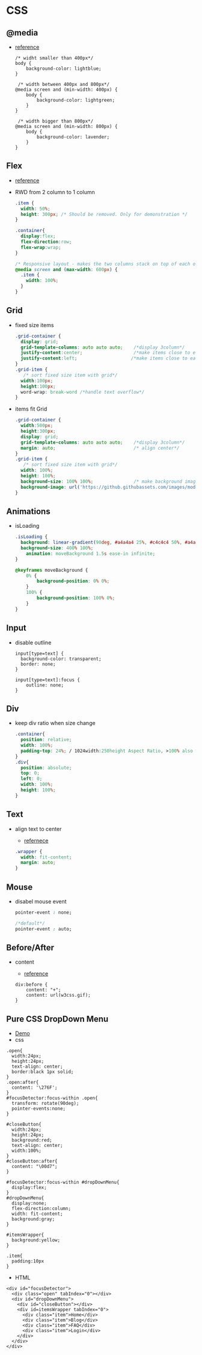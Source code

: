 # CSS

## @media

- [reference](https://www.w3schools.com/cssref/css3_pr_mediaquery.php)

    ```
    /* widht smaller than 400px*/
    body {
        background-color: lightblue;
    }

     /* width between 400px and 800px*/
    @media screen and (min-width: 400px) {
        body {
            background-color: lightgreen;
        }
    }

     /* width bigger than 800px*/
    @media screen and (min-width: 800px) {
        body {
            background-color: lavender;
        }
    }
    ```

## Flex

- [reference](https://www.casper.tw/css/2017/07/21/css-flex/)

- RWD from 2 column to 1 column

    ```css
    .item {
      width: 50%;
      height: 300px; /* Should be removed. Only for demonstration */
    }

    .container{
      display:flex;
      flex-direction:row;
      flex-wrap:wrap;
    }

    /* Responsive layout - makes the two columns stack on top of each other instead of next to each other */
    @media screen and (max-width: 600px) {
      .item {
        width: 100%;
      }
    }
    ```

## Grid

- fixed size items

    ```css
    .grid-container {
      display: grid;
      grid-template-columns: auto auto auto;    /*display 3column*/
      justify-content:center;                   /*make items close to each others and align center*/
      justify-content:left;                    /*make items close to each others and align left*/
    }
    .grid-item {
       /* sort fixed size item with grid*/
      width:100px;
      height:100px;
      word-wrap: break-word /*handle text overflow*/
    }
    ```

- items fit Grid

    ```css
    .grid-container {
      width:500px;
      height:300px;
      display: grid;
      grid-template-columns: auto auto auto;    /*display 3column*/
      margin: auto;                             /* align center*/
    }
    .grid-item {
       /* sort fixed size item with grid*/
      width: 100%;
      height: 100%;
      background-size: 100% 100%;               /* make background image fit elemnt*/
      background-image: url('https://github.githubassets.com/images/modules/logos_page/GitHub-Mark.png');
    }
    ```

## Animations

- isLoading

    ```css
    .isLoading {
      background: linear-gradient(90deg, #a4a4a4 25%, #c4c4c4 50%, #a4a4a4 75%);
      background-size: 400% 100%;
        animation: moveBackground 1.5s ease-in infinite;
    }

    @keyframes moveBackground {
        0% {
            background-position: 0% 0%;
        }
        100% {
            background-position: 100% 0%;
        }
    }
    ```

## Input 

- disable  outline

    ```
    input[type=text] {
      background-color: transparent;
      border: none;
    }

    input[type=text]:focus {
        outline: none;
    }
    ```


## Div

- keep div ratio when size change

    ```css
    .container{
      position: relative;
      width: 100%;
      padding-top: 24%; / 1024width:250height Aspect Ratio, >100% also works /
    }
    .div{
      position: absolute;
      top: 0;
      left: 0;
      width: 100%;
      height: 100%;
    }
    ```

## Text

- align text to center
    
    - [refernece](https://shinyu0430.github.io/2021/09/21/maxwidthminwidthfitcontent/)

    ```css
    .wrapper {
      width: fit-content;
      margin: auto;
    }
    ```

## Mouse

- disabel mouse event

    ```css
    pointer-event : none;

    /*default*/
    pointer-event : auto;
    ```

## Before/After

- content 
    
    - [reference](https://ithelp.ithome.com.tw/articles/10197087)
    ```Ccs
    div:before {
        content: "+";
        content: url(w3css.gif);
    }
    ```


## Pure CSS DropDown Menu

- [Demo](https://codepen.io/tsengyushiang-the-typescripter/pen/jOKymaR)
- css

```
.open{
  width:24px;
  height:24px;
  text-align: center;
  border:black 1px solid;
}
.open:after{
  content: '\276F';
}
#focusDetector:focus-within .open{
  transform: rotate(90deg);
  pointer-events:none;
}

#closeButton{
  width:24px;
  height:24px;
  background:red;
  text-align: center;
  width:100%;
}
#closeButton:after{
  content: "\00d7";
}

#focusDetector:focus-within #dropDownMenu{
  display:flex;
}
#dropDownMenu{
  display:none;
  flex-direction:column;
  width: fit-content;
  background:gray;
}

#itemsWrapper{
  background:yellow;
}

.item{
  padding:10px
}
```
- HTML

```
<div id="focusDetector">
  <div class="open" tabIndex="0"></div>
  <div id="dropDownMenu">
    <div id="closeButton"></div>
    <div id=itemsWrapper tabIndex="0">
      <div class="item">Home</div>
      <div class="item">Blog</div>
      <div class="item">FAQ</div>
      <div class="item">Login</div>
    </div>
  </div>
</div>
```
